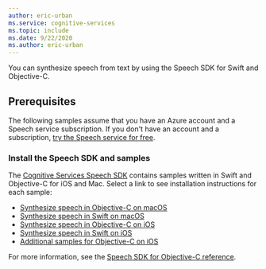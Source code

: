 ```yaml
---
author: eric-urban
ms.service: cognitive-services
ms.topic: include
ms.date: 9/22/2020
ms.author: eric-urban
---
```


You can synthesize speech from text by using the Speech SDK for Swift and Objective-C.

## Prerequisites

The following samples assume that you have an Azure account and a Speech service subscription. If you don't have an account and a subscription, [try the Speech service for free](../../../overview.md#try-the-speech-service-for-free).

### Install the Speech SDK and samples

The [Cognitive Services Speech SDK](https://github.com/Azure-Samples/cognitive-services-speech-sdk) contains samples written in Swift and Objective-C for iOS and Mac. Select a link to see installation instructions for each sample:

* [Synthesize speech in Objective-C on macOS](https://github.com/Azure-Samples/cognitive-services-speech-sdk/tree/master/quickstart/objectivec/macos/text-to-speech)
* [Synthesize speech in Swift on macOS](https://github.com/Azure-Samples/cognitive-services-speech-sdk/tree/master/quickstart/swift/macos/text-to-speech)
* [Synthesize speech in Objective-C on iOS](https://github.com/Azure-Samples/cognitive-services-speech-sdk/tree/master/quickstart/objectivec/ios/text-to-speech)
* [Synthesize speech in Swift on iOS](https://github.com/Azure-Samples/cognitive-services-speech-sdk/tree/master/quickstart/swift/ios/text-to-speech)
* [Additional samples for Objective-C on iOS](https://github.com/Azure-Samples/cognitive-services-speech-sdk/tree/master/samples/objective-c/ios)

For more information, see the [Speech SDK for Objective-C reference](/objectivec/cognitive-services/speech/).
